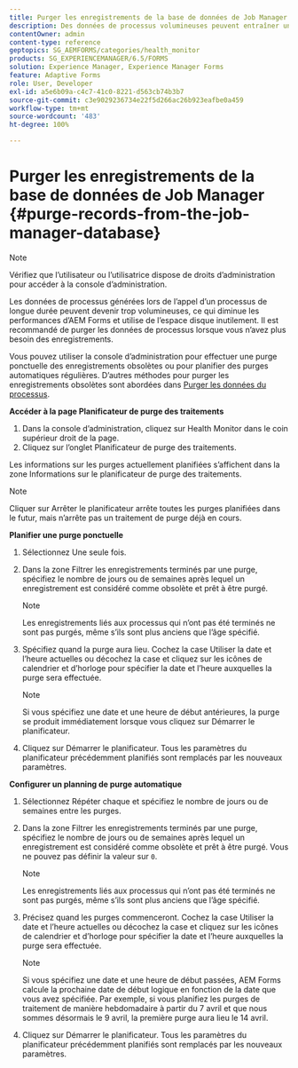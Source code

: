 ```yaml
---
title: Purger les enregistrements de la base de données de Job Manager
description: Des données de processus volumineuses peuvent entraîner une baisse des performances d’AEM Forms. Il est recommandé de purger les données de processus lorsque vous n’avez plus besoin des enregistrements.
contentOwner: admin
content-type: reference
geptopics: SG_AEMFORMS/categories/health_monitor
products: SG_EXPERIENCEMANAGER/6.5/FORMS
solution: Experience Manager, Experience Manager Forms
feature: Adaptive Forms
role: User, Developer
exl-id: a5e6b09a-c4c7-41c0-8221-d563cb74b3b7
source-git-commit: c3e9029236734e22f5d266ac26b923eafbe0a459
workflow-type: tm+mt
source-wordcount: '483'
ht-degree: 100%

---
```


# Purger les enregistrements de la base de données de Job Manager {#purge-records-from-the-job-manager-database}

>[!NOTE]
> 
> Vérifiez que l’utilisateur ou l’utilisatrice dispose de droits d’administration pour accéder à la console d’administration.

Les données de processus générées lors de l’appel d’un processus de longue durée peuvent devenir trop volumineuses, ce qui diminue les performances d’AEM Forms et utilise de l’espace disque inutilement. Il est recommandé de purger les données de processus lorsque vous n’avez plus besoin des enregistrements.

Vous pouvez utiliser la console d’administration pour effectuer une purge ponctuelle des enregistrements obsolètes ou pour planifier des purges automatiques régulières. D’autres méthodes pour purger les enregistrements obsolètes sont abordées dans [Purger les données du processus](/help/forms/using/admin-help/purging-process-data.md#purging-process-data).

**Accéder à la page Planificateur de purge des traitements**

1. Dans la console d’administration, cliquez sur Health Monitor dans le coin supérieur droit de la page.
1. Cliquez sur l’onglet Planificateur de purge des traitements.

Les informations sur les purges actuellement planifiées s’affichent dans la zone Informations sur le planificateur de purge des traitements.

>[!NOTE]
>
>Cliquer sur Arrêter le planificateur arrête toutes les purges planifiées dans le futur, mais n’arrête pas un traitement de purge déjà en cours.

**Planifier une purge ponctuelle**

1. Sélectionnez Une seule fois.
1. Dans la zone Filtrer les enregistrements terminés par une purge, spécifiez le nombre de jours ou de semaines après lequel un enregistrement est considéré comme obsolète et prêt à être purgé.

   >[!NOTE]
   >
   >Les enregistrements liés aux processus qui n’ont pas été terminés ne sont pas purgés, même s’ils sont plus anciens que l’âge spécifié.

1. Spécifiez quand la purge aura lieu. Cochez la case Utiliser la date et l’heure actuelles ou décochez la case et cliquez sur les icônes de calendrier et d’horloge pour spécifier la date et l’heure auxquelles la purge sera effectuée.

   >[!NOTE]
   >
   >Si vous spécifiez une date et une heure de début antérieures, la purge se produit immédiatement lorsque vous cliquez sur Démarrer le planificateur.

1. Cliquez sur Démarrer le planificateur. Tous les paramètres du planificateur précédemment planifiés sont remplacés par les nouveaux paramètres.

**Configurer un planning de purge automatique**

1. Sélectionnez Répéter chaque et spécifiez le nombre de jours ou de semaines entre les purges.
1. Dans la zone Filtrer les enregistrements terminés par une purge, spécifiez le nombre de jours ou de semaines après lequel un enregistrement est considéré comme obsolète et prêt à être purgé. Vous ne pouvez pas définir la valeur sur `0`.

   >[!NOTE]
   >
   >Les enregistrements liés aux processus qui n’ont pas été terminés ne sont pas purgés, même s’ils sont plus anciens que l’âge spécifié.

1. Précisez quand les purges commenceront. Cochez la case Utiliser la date et l’heure actuelles ou décochez la case et cliquez sur les icônes de calendrier et d’horloge pour spécifier la date et l’heure auxquelles la purge sera effectuée.

   >[!NOTE]
   >
   >Si vous spécifiez une date et une heure de début passées, AEM Forms calcule la prochaine date de début logique en fonction de la date que vous avez spécifiée. Par exemple, si vous planifiez les purges de traitement de manière hebdomadaire à partir du 7 avril et que nous sommes désormais le 9 avril, la première purge aura lieu le 14 avril.

1. Cliquez sur Démarrer le planificateur. Tous les paramètres du planificateur précédemment planifiés sont remplacés par les nouveaux paramètres.
